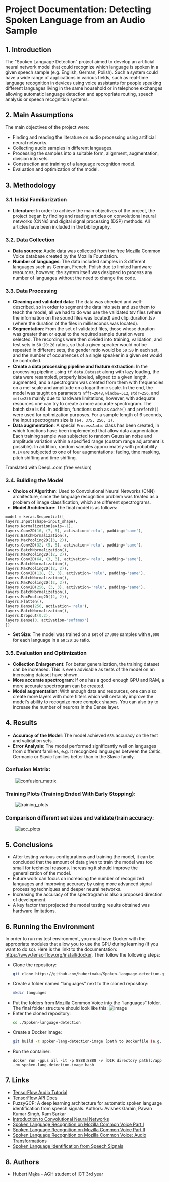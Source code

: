 # Project Documentation: Detecting Spoken Language from an Audio Sample

## 1. Introduction

The "Spoken Language Detection" project aimed to develop an artificial neural network model that could recognize which language is spoken in a given speech sample (e.g. English, German, Polish). Such a system could have a wide range of applications in various fields, such as real-time language recognition in devices using voice assistants for people speaking different languages living in the same household or in telephone exchanges allowing automatic language detection and appropriate routing, speech analysis or speech recognition systems.

## 2. Main Assumptions

The main objectives of the project were:

- Finding and reading the literature on audio processing using artificial neural networks.
- Collecting audio samples in different languages.
- Processing the samples into a suitable form, alignment, augmentation, division into sets.
- Construction and training of a language recognition model.
- Evaluation and optimization of the model.

## 3. Methodology

### 3.1. Initial Familiarization

- **Literature**: In order to achieve the main objectives of the project, the project began by finding and reading articles on convolutional neural networks (CNNs) and digital signal processing (DSP) methods. All articles have been included in the bibliography.

### 3.2. Data Collection

- **Data sources**: Audio data was collected from the free Mozilla Common Voice database created by the Mozilla Foundation.
- **Number of languages**: The data included samples in 3 different languages such as German, French, Polish due to limited hardware resources, however, the system itself was designed to process any number of languages without the need to change the code.

### 3.3. Data Processing

- **Cleaning and validated data**: The data was checked and well-described, so in order to segment the data into sets and use them to teach the model, all we had to do was use the validated.tsv files (where the information on the sound files was located) and clip_duration.tsv (where the duration of the files in milliseconds was located).
- **Segmentation**: From the set of validated files, those whose duration was greater than or equal to the required sample duration were selected. The recordings were then divided into training, validation, and test sets in `60:20:20` ratios, so that a given speaker would not be repeated in different sets, the gender ratio would be `50:50` in each set, and the number of occurrences of a single speaker in a given set would be controlled.
- **Create a data processing pipeline and feature extraction**: In the processing pipeline using `tf.data.Dataset` along with lazy loading, the data were resampled, properly labeled, aligned to a given length, augmented, and a spectrogram was created from them with frequencies on a mel scale and amplitude on a logarithmic scale. In the end, the model was taught on parameters `nfft=2048`, `window=512`, `stdr=256`, and `mels=256` mainly due to hardware limitations, however, with adequate resources one can try to create a more accurate spectrogram. The batch size is 64. In addition, functions such as `cache()` and `prefetch()` were used for optimization purposes. For a sample length of 6 seconds, the input spectrogram size is `(64, 375, 256, 1)`.
- **Data augmentation**: A special `ProcessAudio` class has been created, in which functions have been implemented that allow data augmentation. Each training sample was subjected to random Gaussian noise and amplitude variation within a specified range (custom range adjustment is possible). In addition, random samples approximately with probability `0.14` are subjected to one of four augmentations: fading, time masking, pitch shifting and time shifting.

Translated with DeepL.com (free version)

### 3.4. Building the Model

- **Choice of Algorithm**: Used to Convolutional Neural Networks (CNN) architecture, since the language recognition problem was treated as a problem of image classification, which are different spectrograms.
- **Model Architecture**: The final model is as follows:
  
```python
model = keras.Sequential([ 
layers.Input(shape=input_shape), 
layers.Normalization(axis=-1), 
layers.Conv2D(16, (7, 5), activation='relu', padding='same'),
layers.BatchNormalization(), 
layers.MaxPooling2D((3, 2)), 
layers.Conv2D(32, (5, 5), activation='relu', padding='same'),
layers.BatchNormalization(), 
layers.MaxPooling2D((2, 2)), 
layers.Conv2D(64, (3, 3), activation='relu', padding='same'),
layers.BatchNormalization(), 
layers.MaxPooling2D((2, 2)), 
layers.Conv2D(128, (3, 3), activation='relu', padding='same'),
layers.BatchNormalization(), 
layers.MaxPooling2D((2, 2)), 
layers.Conv2D(256, (3, 3), activation='relu', padding='same'),
layers.BatchNormalization(), 
layers.MaxPooling2D((2, 2)), 
layers.Flatten(), 
layers.Dense(256, activation='relu'), 
layers.BatchNormalization(), 
layers.Dropout(0.2), 
layers.Dense(3, activation='softmax') 
])
```

- **Set Size**: The model was trained on a set of `27,000` samples with `9,000` for each language in a `60:20:20` ratio.

### 3.5. Evaluation and Optimization

- **Collection Enlargement**: For better generalization, the training dataset can be increased. This is even advisable as tests of the model on an increasing dataset have shown.
- **More accurate spectrogram**: If one has a good enough GPU and RAM, a more accurate spectrogram can be created.
- **Model augmentation**: With enough data and resources, one can also create more layers with more filters which will certainly improve the model's ability to recognize more complex shapes. You can also try to increase the number of neurons in the Dense layer.

## 4. Results

- **Accuracy of the Model**: The model achieved `68%` accuracy on the test and validation sets.
- **Error Analysis**: The model performed significantly well on languages from different families, e.g. It recognized languages between the Celtic, Germanic or Slavic families better than in the Slavic family.
### **Confusion Matrix**:

&emsp;&emsp; ![confusion_matrix](https://github.com/hubertmaka/Spoken-language-detection/assets/121463460/bd00a007-7bdb-494d-a92c-44ab0a6f504c)

### **Training Plots (Training Ended With Early Stopping)**:

&emsp;&emsp; ![training_plots](https://github.com/hubertmaka/Spoken-language-detection/assets/121463460/7fed7a21-0702-4b0b-9bb7-2e2c68505b79)

### **Comparison different set sizes and validate/train accuracy**:

&emsp;&emsp; ![acc_plots](https://github.com/hubertmaka/Spoken-language-detection/assets/121463460/d25ff2e2-0ba7-4088-8b43-8adb271b6fe7)



## 5. Conclusions

- After testing various configurations and training the model, it can be concluded that the amount of data given to train the model was too small for technical reasons. Increasing it should improve the generalization of the model.
- Future work can focus on increasing the number of recognized languages and improving accuracy by using more advanced signal processing techniques and deeper neural networks.
- Increasing the accuracy of the spectrogram is also a proposed direction of development.
- A key factor that projected the model testing results obtained was hardware limitations.

## 6. Running the Environment

In order to run my test environment, you must have Docker with the appropriate modules that allow you to use the GPU during learning (if you want to do so). Here is the linkt to the documentation: https://www.tensorflow.org/install/docker. Then follow the following steps:

- Clone the repository:
  ```bash
  git clone https://github.com/hubertmaka/Spoken-language-detection.git
  ```
- Create a folder named “languages” next to the cloned repository:
  ```bash
  mkdir languages
  ``` 
- Put the folders from Mozilla Common Voice into the “languages” folder. The final folder structure should look like this:
  ![image](https://github.com/hubertmaka/Spoken-language-detection/assets/121463460/9493b2a8-00fb-4ebc-8db3-ee9db3d437e3)
- Enter the cloned repository:
  ```bash
  cd ./Spoken-language-detection
  ```
- Create a Docker image:
  ```bash
  git build -t spoken-lang-detection-image [path to Dockerfile (e.g. .)]
  ```
- Run the container:
  ```
  docker run -gpus all -it -p 8888:8888 -v [DIR directory path]:/app -rm spoken-lang-detection-image bash
  ```

## 7. Links

- [TensorFlow Audio Tutorial](https://www.tensorflow.org/io/tutorials/audio)
- [TensorFlow API Docs](https://www.tensorflow.org/api_docs/python/tf)
- FuzzyGCP: A deep learning architecture for automatic spoken language identification from speech signals. Authors: Avishek Garain, Pawan Kumar Singh, Ram Sarkar
- [Introduction to Convolutional Neural Networks](https://www.datacamp.com/tutorial/introduction-to-convolutional-neural-networks-cnns?)
- [Spoken Language Recognition on Mozilla Common Voice Part I](https://towardsdatascience.com/spoken-language-recognition-on-mozilla-common-voice-part-i-3f5400bbbcd8)
- [Spoken Language Recognition on Mozilla Common Voice Part II](https://towardsdatascience.com/spoken-language-recognition-on-mozilla-common-voice-part-ii-models-b32780ea1ee4)
- [Spoken Language Recognition on Mozilla Common Voice: Audio Transformations](https://towardsdatascience.com/spoken-language-recognition-on-mozilla-common-voice-audio-transformations-24d5ceaa832b)
- [Spoken Language Identification from Speech Signals](https://www.ncbi.nlm.nih.gov/pmc/articles/PMC8478554/)

## 8. Authors

- Hubert Mąka - AGH student of ICT 3rd year



